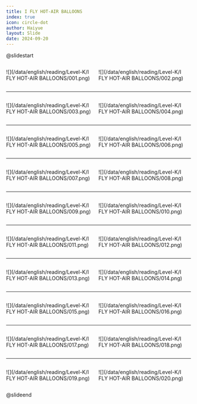 ```yaml
---
title: I FLY HOT-AIR BALLOONS
index: true
icon: circle-dot
author: Haiyue
layout: Slide
date: 2024-09-20
---
```

 
@slidestart

<div style="display:flex">
<div style="flex:1">

![](/data/english/reading/Level-K/I FLY HOT-AIR BALLOONS/001.png)
</div>
<div style="flex:1">

![](/data/english/reading/Level-K/I FLY HOT-AIR BALLOONS/002.png)
</div>
</div>

---

<div style="display:flex">
<div style="flex:1">

![](/data/english/reading/Level-K/I FLY HOT-AIR BALLOONS/003.png)
</div>
<div style="flex:1">

![](/data/english/reading/Level-K/I FLY HOT-AIR BALLOONS/004.png)
</div>
</div>

---

<div style="display:flex">
<div style="flex:1">

![](/data/english/reading/Level-K/I FLY HOT-AIR BALLOONS/005.png)
</div>
<div style="flex:1">

![](/data/english/reading/Level-K/I FLY HOT-AIR BALLOONS/006.png)
</div>
</div>

---

<div style="display:flex">
<div style="flex:1">

![](/data/english/reading/Level-K/I FLY HOT-AIR BALLOONS/007.png)
</div>
<div style="flex:1">

![](/data/english/reading/Level-K/I FLY HOT-AIR BALLOONS/008.png)
</div>
</div>

---

<div style="display:flex">
<div style="flex:1">

![](/data/english/reading/Level-K/I FLY HOT-AIR BALLOONS/009.png)
</div>
<div style="flex:1">

![](/data/english/reading/Level-K/I FLY HOT-AIR BALLOONS/010.png)
</div>
</div>

---

<div style="display:flex">
<div style="flex:1">

![](/data/english/reading/Level-K/I FLY HOT-AIR BALLOONS/011.png)
</div>
<div style="flex:1">

![](/data/english/reading/Level-K/I FLY HOT-AIR BALLOONS/012.png)
</div>
</div>

---

<div style="display:flex">
<div style="flex:1">

![](/data/english/reading/Level-K/I FLY HOT-AIR BALLOONS/013.png)
</div>
<div style="flex:1">

![](/data/english/reading/Level-K/I FLY HOT-AIR BALLOONS/014.png)
</div>
</div>

---

<div style="display:flex">
<div style="flex:1">

![](/data/english/reading/Level-K/I FLY HOT-AIR BALLOONS/015.png)
</div>
<div style="flex:1">

![](/data/english/reading/Level-K/I FLY HOT-AIR BALLOONS/016.png)
</div>
</div>

---

<div style="display:flex">
<div style="flex:1">

![](/data/english/reading/Level-K/I FLY HOT-AIR BALLOONS/017.png)
</div>
<div style="flex:1">

![](/data/english/reading/Level-K/I FLY HOT-AIR BALLOONS/018.png)
</div>
</div>

---

<div style="display:flex">
<div style="flex:1">

![](/data/english/reading/Level-K/I FLY HOT-AIR BALLOONS/019.png)
</div>
<div style="flex:1">

![](/data/english/reading/Level-K/I FLY HOT-AIR BALLOONS/020.png)
</div>
</div>

@slideend